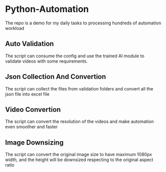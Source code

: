 # Python-Automation

The repo is a demo for my daily tasks to processing hundreds of automation workload


## Auto Validation
The script can consume the config and use the trained AI module to validate videos with some requirements.


## Json Collection And Convertion
The script can collect the files from validation folders and convert all the json file into excel file


## Video Convertion
The script can convert the resolution of the videos and make automation even smoother and faster

## Image Downsizing
The script can convert the original image size to have maximum 1080px width, and the height will be downsized respecting to the original aspect ratio
